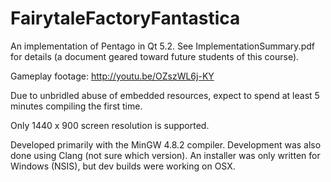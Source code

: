 FairytaleFactoryFantastica
==========================
An implementation of Pentago in Qt 5.2. See ImplementationSummary.pdf for details (a document geared toward future students of this course).

Gameplay footage: http://youtu.be/OZszWL6j-KY

Due to unbridled abuse of embedded resources, expect to spend at least 5 minutes compiling the first time.

Only 1440 x 900 screen resolution is supported.

Developed primarily with the MinGW 4.8.2 compiler. Development was also done using Clang (not sure which version). An installer was only written for Windows (NSIS), but dev builds were working on OSX.




